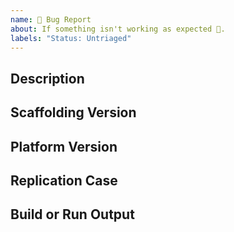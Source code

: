 ```yaml
---
name: 🐛 Bug Report
about: If something isn't working as expected 🤔.
labels: "Status: Untriaged"
---
```


<!---
!!!!!! NOTE: EFFORTLESS SCAFFOLDING BUGS ONLY !!!!!!

This issue tracker is for the code contained within this repo -- `chef/scaffolding-chef-infra` and `chef/scaffolding-chef-inspec` (not core clients), `chef-client`, `inspec`, `habitat`, etc.

-->

## Description
<!--- Briefly describe the issue -->

## Scaffolding Version
<!--- Tell us which version of scaffolding you are using. -->

## Platform Version
<!--- Tell us which target operating system your package is running on. -->

## Replication Case
<!--- Tell us what steps to take to replicate your problem.  See [How to create a Minimal, Complete, and Verifiable example](https://stackoverflow.com/help/mcve)
for information on how to create a good replication case. -->

## Build or Run Output
<!--- The relevant output of the build output or the habitat logs run or a link to a gist of the entire run, if there is one. -->

```

```
